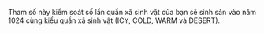 Tham số này kiểm soát số lần quần xã sinh vật của bạn sẽ sinh sản vào năm 1024
cùng kiểu quần xã sinh vật (ICY, COLD, WARM và DESERT).